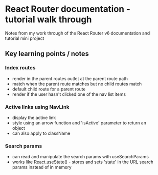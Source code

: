 # React Router documentation - tutorial walk through

Notes from my work through of the React Router v6 documentation and tutorial mini project

## Key learning points / notes

### Index routes

- render in the parent routes outlet at the parent route path
- match when the parent route matches but no child routes match
- default child route for a parent route
- render if the user hasn't clicked one of the nav list items

### Active links using NavLink

- display the active link
- style using an arrow function and 'isActive' parameter to return an object
- can also apply to className

### Search params

- can read and manipulate the search params with useSearchParams
- works like React.useState() - stores and sets 'state' in the URL search params instead of in memory
